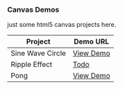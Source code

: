 ### Canvas Demos
just some html5 canvas projects here.
					
| Project 			| Demo URL	 
| -----------------	| -----------------	|
| Sine Wave Circle	| [View Demo](https://danny460.github.io/canvas-demos/src/sine-wave-circle/swc.html)|
| Ripple Effect		| [Todo](https://danny460.github.io/canvas-demos/src/)|
| Pong				| [View Demo](https://danny460.github.io/canvas-demos/src/pong/pong.html)|